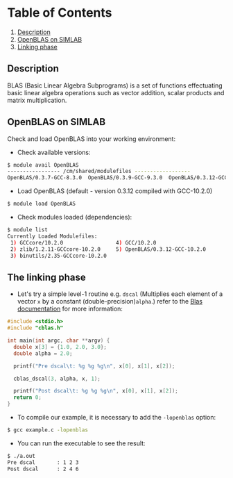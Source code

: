 # Table of Contents
1. [Description](#1)
2. [OpenBLAS on SIMLAB](#2)
3. [Linking phase](#3)

## Description <a name="1"></a>

BLAS (Basic Linear Algebra Subprograms) is a set of functions effectuating basic linear algebra operations such as vector addition, scalar products and matrix multiplication.

## OpenBLAS on SIMLAB <a name="2"></a>

Check and load OpenBLAS into your working environment:

- Check available versions:
```sh
$ module avail OpenBLAS
----------------- /cm/shared/modulefiles ------------------
OpenBLAS/0.3.7-GCC-8.3.0  OpenBLAS/0.3.9-GCC-9.3.0  OpenBLAS/0.3.12-GCC-10.2.0  
```
- Load OpenBLAS (default - version 0.3.12 compiled with GCC-10.2.0)
```sh
$ module load OpenBLAS
```

- Check modules loaded (dependencies):
```sh
$ module list
Currently Loaded Modulefiles:
 1) GCCcore/10.2.0                 4) GCC/10.2.0                  
 2) zlib/1.2.11-GCCcore-10.2.0     5) OpenBLAS/0.3.12-GCC-10.2.0  
 3) binutils/2.35-GCCcore-10.2.0  
```

## The linking phase <a name="3"></a>
- Let's try a simple level-1 routine e.g. `dscal` (Multiplies each element of a vector `x` by a constant (double-precision)`alpha`.)
refer to the [Blas documentation](https://www.netlib.org/blas/index.html)
for more information:
```c
#include <stdio.h>
#include "cblas.h"

int main(int argc, char **argv) {
  double x[3] = {1.0, 2.0, 3.0};
  double alpha = 2.0;

  printf("Pre dscal\t: %g %g %g\n", x[0], x[1], x[2]);

  cblas_dscal(3, alpha, x, 1);

  printf("Post dscal\t: %g %g %g\n", x[0], x[1], x[2]);
  return 0;
}
```
- To compile our example, it is necessary to add the `-lopenblas` option:
```bash
$ gcc example.c -lopenblas
```
- You can run the executable to see the result:
```bash
$ ./a.out
Pre dscal       : 1 2 3
Post dscal      : 2 4 6
```
